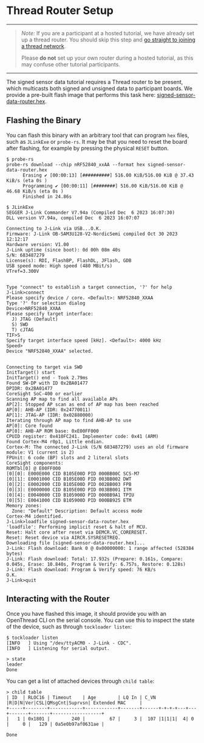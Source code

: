 # Thread Router Setup

---

> _Note:_ If you are a participant at a hosted tutorial, we have already set up
> a thread router. You should skip this step and
> [go straight to joining a thread network](thread.md).
>
> Please **do not** set up your own router during a hosted tutorial, as this may
> confuse other tutorial participants.

---

The signed sensor data tutorial requires a Thread router to be present, which
multicasts both signed and unsigned data to participant boards. We provide a
pre-built flash image that performs this task here:
[signed-sensor-data-router.hex](../../assets/signed-sensor-data-tutorial/signed-sensor-data-router.hex).

## Flashing the Binary

You can flash this binary with an arbitrary tool that can program `hex` files,
such as `JLinkExe` or `probe-rs`. It may be that you need to reset the board
after flashing, for example by pressing the physical `RESET` button.

```
$ probe-rs
probe-rs download --chip nRF52840_xxAA --format hex signed-sensor-data-router.hex
      Erasing ✔ [00:00:13] [##########] 516.00 KiB/516.00 KiB @ 37.43 KiB/s (eta 0s )
	  Programming ✔ [00:00:11] [########] 516.00 KiB/516.00 KiB @ 46.68 KiB/s (eta 0s )
	  Finished in 24.86s
```

```
$ JLinkExe
SEGGER J-Link Commander V7.94a (Compiled Dec  6 2023 16:07:30)
DLL version V7.94a, compiled Dec  6 2023 16:07:07

Connecting to J-Link via USB...O.K.
Firmware: J-Link OB-SAM3U128-V2-NordicSemi compiled Oct 30 2023 12:12:17
Hardware version: V1.00
J-Link uptime (since boot): 0d 00h 08m 40s
S/N: 683487279
License(s): RDI, FlashBP, FlashDL, JFlash, GDB
USB speed mode: High speed (480 MBit/s)
VTref=3.300V


Type "connect" to establish a target connection, '?' for help
J-Link>connect
Please specify device / core. <Default>: NRF52840_XXAA
Type '?' for selection dialog
Device>NRF52840_XXAA
Please specify target interface:
  J) JTAG (Default)
  S) SWD
  T) cJTAG
TIF>S
Specify target interface speed [kHz]. <Default>: 4000 kHz
Speed>
Device "NRF52840_XXAA" selected.


Connecting to target via SWD
InitTarget() start
InitTarget() end - Took 2.79ms
Found SW-DP with ID 0x2BA01477
DPIDR: 0x2BA01477
CoreSight SoC-400 or earlier
Scanning AP map to find all available APs
AP[2]: Stopped AP scan as end of AP map has been reached
AP[0]: AHB-AP (IDR: 0x24770011)
AP[1]: JTAG-AP (IDR: 0x02880000)
Iterating through AP map to find AHB-AP to use
AP[0]: Core found
AP[0]: AHB-AP ROM base: 0xE00FF000
CPUID register: 0x410FC241. Implementer code: 0x41 (ARM)
Found Cortex-M4 r0p1, Little endian.
Cortex-M: The connected J-Link (S/N 683487279) uses an old firmware module: V1 (current is 2)
FPUnit: 6 code (BP) slots and 2 literal slots
CoreSight components:
ROMTbl[0] @ E00FF000
[0][0]: E000E000 CID B105E00D PID 000BB00C SCS-M7
[0][1]: E0001000 CID B105E00D PID 003BB002 DWT
[0][2]: E0002000 CID B105E00D PID 002BB003 FPB
[0][3]: E0000000 CID B105E00D PID 003BB001 ITM
[0][4]: E0040000 CID B105900D PID 000BB9A1 TPIU
[0][5]: E0041000 CID B105900D PID 000BB925 ETM
Memory zones:
  Zone: "Default" Description: Default access mode
Cortex-M4 identified.
J-Link>loadfile signed-sensor-data-router.hex
'loadfile': Performing implicit reset & halt of MCU.
Reset: Halt core after reset via DEMCR.VC_CORERESET.
Reset: Reset device via AIRCR.SYSRESETREQ.
Downloading file [signed-sensor-data-router.hex]...
J-Link: Flash download: Bank 0 @ 0x00000000: 1 range affected (528384 bytes)
J-Link: Flash download: Total: 17.932s (Prepare: 0.161s, Compare: 0.045s, Erase: 10.840s, Program & Verify: 6.757s, Restore: 0.128s)
J-Link: Flash download: Program & Verify speed: 76 KB/s
O.K.
J-Link>quit
```

## Interacting with the Router

Once you have flashed this image, it should provide you with an OpenThread CLI
on the serial console. You can use this to inspect the state of the device, such
as through `tockloader listen`:

```
$ tockloader listen
[INFO   ] Using "/dev/ttyACM0 - J-Link - CDC".
[INFO   ] Listening for serial output.

> state
leader
Done
```

You can get a list of attached devices through `child table`:

```
> child table
| ID  | RLOC16 | Timeout    | Age        | LQ In | C_VN |R|D|N|Ver|CSL|QMsgCnt|Suprvsn| Extended MAC     |
+-----+--------+------------+------------+-------+------+-+-+-+---+---+-------+-------+------------------+
|   1 | 0x1801 |        240 |         67 |     3 |  107 |1|1|1|  4| 0 |     0 |   129 | 0a5e0b97af0631ae |

Done
```
